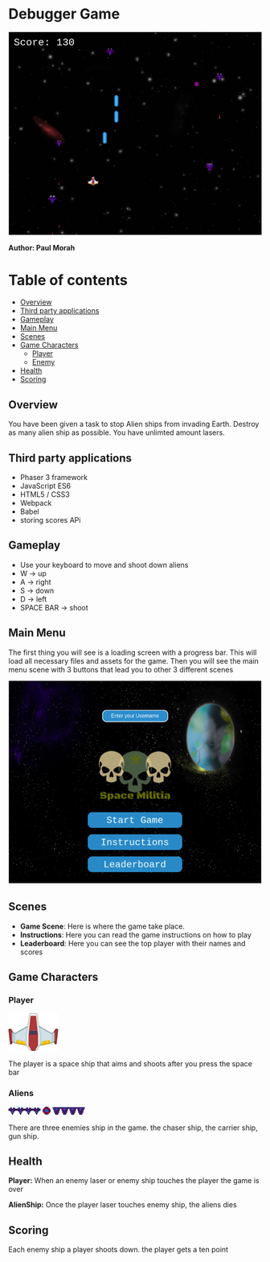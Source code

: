 # Debugger Game

![screenshot](./src/assets/battlespace.png)

**Author: Paul Morah**

# Table of contents

- [Overview](#Overview)
- [Third party applications](#Third-party-applications)
- [Gameplay](#Gameplay)
- [Main Menu](#Main-Menu)
- [Scenes](#Scenes)
- [Game Characters](#Game-Characters)
  - [Player](#Player)
  - [Enemy](#Aliens)
- [Health](#Health)
- [Scoring](#Scoring)

## Overview

You have been given a task to stop Alien ships from invading Earth. Destroy as many alien ship as possible. You have unlimted amount lasers. 

## Third party applications

- Phaser 3 framework
- JavaScript ES6
- HTML5 / CSS3
- Webpack
- Babel
- storing scores APi

## Gameplay

- Use your keyboard to move and shoot down aliens
- W -> up
- A -> right
- S -> down
- D -> left
- SPACE BAR -> shoot

## Main Menu

The first thing you will see is a loading screen with a progress bar. This will load all necessary files and assets for the game. Then you will see the main menu scene with 3 buttons that lead you to other 3 different scenes

![screenshot](./src/assets/gameMenu.png) 

## Scenes

- **Game Scene**: Here is where the game take place.
- **Instructions**: Here you can read the game instructions on how to play
- **Leaderboard**: Here you can see the top player with their names and scores

## Game Characters
### Player

  ![image](./src/assets/soliders.png)

  The player is a space ship that aims and shoots after you press the space bar

### Aliens

  ![image](./src/assets/sprEnemy0.png)
  ![image](./src/assets/sprEnemy1.png)
  ![image](./src/assets/sprEnemy2.png)

  There are three enemies ship in the game. the chaser ship, the carrier ship, gun ship.

## Health 

**Player:** When an enemy laser or enemy ship touches the player the game is over

**AlienShip:** Once the player laser touches enemy ship, the aliens dies

## Scoring
  Each enemy ship a player shoots down. the player gets a ten point